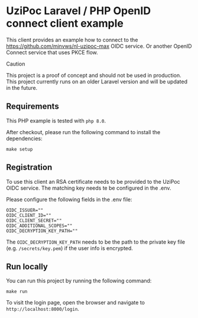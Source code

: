 # UziPoc Laravel / PHP OpenID connect client example
This client provides an example how to connect to the https://github.com/minvws/nl-uzipoc-max OIDC service.
Or another OpenID Connect service that uses PKCE flow.

> [!CAUTION]
> This project is a proof of concept and should not be used in production. This project currently runs on an older Laravel version and will be updated in the future.


## Requirements
This PHP example is tested with `php 8.0`.

After checkout, please run the following command to install the dependencies:
```
make setup
```

## Registration
To use this client an RSA certificate needs to be provided to the
UziPoc OIDC service. The matching key needs te be configured in the .env.

Please configure the following fields in the .env file:
```
OIDC_ISSUER=""
OIDC_CLIENT_ID=""
OIDC_CLIENT_SECRET=""
OIDC_ADDITIONAL_SCOPES=""
OIDC_DECRYPTION_KEY_PATH=""
```

The `OIDC_DECRYPTION_KEY_PATH` needs to be the path to the private key file (e.g. `/secrets/key.pem`) if the user info is encrypted.

## Run locally
You can run this project by running the following command:
```
make run
```

To visit the login page, open the browser and navigate to `http://localhost:8000/login`.